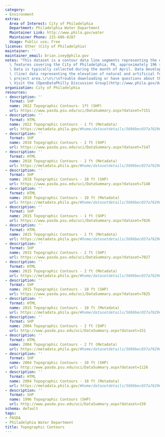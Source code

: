 ```yaml
---
category:
- Environment
extras:
  Area of Interest: City of Philadelphia
  Department: Philadelphia Water Department
  Maintainer Link: http://www.phila.gov/water
  Maintainer Phone: 215-686-8287
  Usage: Public use; Free
license: Other (City of Philadelphia)
maintainer: ''
maintainer_email: brian.ivey@phila.gov
notes: "This dataset is a contour data line segments representing the elevation of\
  \ features covering the City of Philadelphia, PA, approximately 196 sq miles total.\
  \ Data is typically collected during the month of April. Data Development: Vector\
  \ (line) data representing the elevation of natural and artificial features in the\
  \ project area.\r\n\r\nTrouble downloading or have questions about this City dataset?\
  \ Visit the [OpenDataPhilly Discussion Group](http://www.phila.gov/data/discuss/)"
organization: City of Philadelphia
resources:
- description: ''
  format: SHP
  name: 2022 Topographic Contours- 1ft (SHP)
  url: https://www.pasda.psu.edu/uci/DataSummary.aspx?dataset=7151
- description: ''
  format: HTML
  name: 2022 Topographic Contours - 1 ft (Metadata)
  url: https://metadata.phila.gov/#home/datasetdetails/5696bec037a762966e837b49/representationdetails/63ab1a4003b0470012e50778/
- description: ''
  format: SHP
  name: 2018 Topographic Contours - 2 ft (SHP)
  url: https://www.pasda.psu.edu/uci/DataSummary.aspx?dataset=7147
- description: ''
  format: HTML
  name: 2018 Topographic Contours - 2 ft (Metadata)
  url: https://metadata.phila.gov/#home/datasetdetails/5696bec037a762966e837b49/representationdetails/6102ff9c713c9b001e257861/
- description: ''
  format: SHP
  name: 2018 Topographic Contours - 10 ft (SHP)
  url: https://www.pasda.psu.edu/uci/DataSummary.aspx?dataset=7148
- description: ''
  format: HTML
  name: 2018 Topographic Contours - 10 ft (Metadata)
  url: https://metadata.phila.gov/#home/datasetdetails/5696bec037a762966e837b49/representationdetails/6102feda7391970021909921/
- description: ''
  format: SHP
  name: 2015 Topographic Contours - 1 ft (SHP)
  url: https://www.pasda.psu.edu/uci/DataSummary.aspx?dataset=7026
- description: ''
  format: HTML
  name: 2015 Topographic Contours - 1 ft (Metadata)
  url: https://metadata.phila.gov/#home/datasetdetails/5696bec037a762966e837b49/representationdetails/5696bf4c006891480aabbe39/
- description: ''
  format: SHP
  name: 2015 Topographic Contours - 2 ft (SHP)
  url: https://www.pasda.psu.edu/uci/DataSummary.aspx?dataset=7027
- description: ''
  format: HTML
  name: 2015 Topographic Contours - 2 ft (Metadata)
  url: https://metadata.phila.gov/#home/datasetdetails/5696bec037a762966e837b49/representationdetails/5696bf732a5428a835907379/
- description: ''
  format: SHP
  name: 2015 Topographic Contours - 10 ft (SHP)
  url: https://www.pasda.psu.edu/uci/DataSummary.aspx?dataset=7025
- description: ''
  format: HTML
  name: 2015 Topographic Contours - 10 ft (Metadata)
  url: https://metadata.phila.gov/#home/datasetdetails/5696bec037a762966e837b49/representationdetails/5696bfa9d3fa91600e64da51/
- description: ''
  format: SHP
  name: 2004 Topographic Contours - 2 ft (SHP)
  url: http://www.pasda.psu.edu/uci/DataSummary.aspx?dataset=151
- description: ''
  format: HTML
  name: 2004 Topographic Contours - 2 ft (Metadata)
  url: https://metadata.phila.gov/#home/datasetdetails/5696bec037a762966e837b49/representationdetails/5696c9e256d780a10c0a9bc7/
- description: ''
  format: SHP
  name: 2004 Topographic Contours - 10 ft (SHP)
  url: http://www.pasda.psu.edu/uci/DataSummary.aspx?dataset=1126
- description: ''
  format: HTML
  name: 2004 Topographic Contours - 10 ft (Metadata)
  url: https://metadata.phila.gov/#home/datasetdetails/5696bec037a762966e837b49/representationdetails/5696ca120e108a9f6e822fcc/
- description: ''
  format: SHP
  name: 1996 Topographic Contours (SHP)
  url: http://www.pasda.psu.edu/uci/DataSummary.aspx?dataset=159
schema: default
tags:
- PASDA
- Philadelphia Water Department
title: Topographic Contours
---
```

